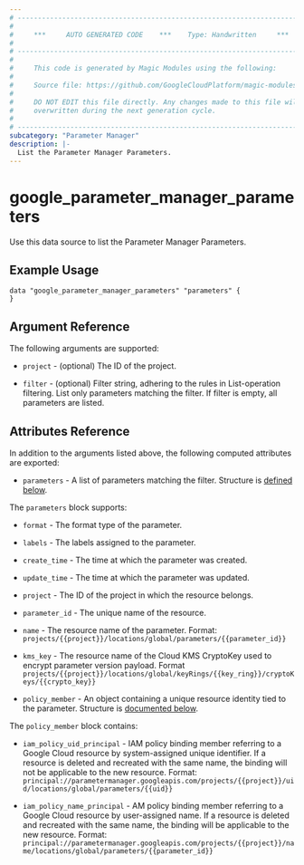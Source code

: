 ```yaml
---
# ----------------------------------------------------------------------------
#
#     ***     AUTO GENERATED CODE    ***    Type: Handwritten     ***
#
# ----------------------------------------------------------------------------
#
#     This code is generated by Magic Modules using the following:
#
#     Source file: https://github.com/GoogleCloudPlatform/magic-modules/tree/main/mmv1/third_party/terraform/website/docs/d/parameter_manager_parameters.html.markdown
#
#     DO NOT EDIT this file directly. Any changes made to this file will be
#     overwritten during the next generation cycle.
#
# ----------------------------------------------------------------------------
subcategory: "Parameter Manager"
description: |-
  List the Parameter Manager Parameters.
---
```


# google_parameter_manager_parameters

Use this data source to list the Parameter Manager Parameters.

## Example Usage 

```hcl
data "google_parameter_manager_parameters" "parameters" {
}
```

## Argument Reference

The following arguments are supported:

* `project` - (optional) The ID of the project.

* `filter` - (optional) Filter string, adhering to the rules in List-operation filtering. List only parameters matching the filter. If filter is empty, all parameters are listed.

## Attributes Reference

In addition to the arguments listed above, the following computed attributes are
exported:

* `parameters` - A list of parameters matching the filter. Structure is [defined below](#nested_parameters).

<a name="nested_parameters"></a>The `parameters` block supports:

* `format` - The format type of the parameter.

* `labels` - The labels assigned to the parameter.

* `create_time` - The time at which the parameter was created.

* `update_time` - The time at which the parameter was updated.

* `project` - The ID of the project in which the resource belongs.

* `parameter_id` - The unique name of the resource.

* `name` - The resource name of the parameter. Format: `projects/{{project}}/locations/global/parameters/{{parameter_id}}`

* `kms_key` - The resource name of the Cloud KMS CryptoKey used to encrypt parameter version payload. Format `projects/{{project}}/locations/global/keyRings/{{key_ring}}/cryptoKeys/{{crypto_key}}`

* `policy_member` - An object containing a unique resource identity tied to the parameter. Structure is [documented below](#nested_policy_member).

<a name="nested_policy_member"></a>The `policy_member` block contains:

* `iam_policy_uid_principal` - IAM policy binding member referring to a Google Cloud resource by system-assigned unique identifier.
If a resource is deleted and recreated with the same name, the binding will not be applicable to the
new resource. Format:
`principal://parametermanager.googleapis.com/projects/{{project}}/uid/locations/global/parameters/{{uid}}`

* `iam_policy_name_principal` - AM policy binding member referring to a Google Cloud resource by user-assigned name. If a resource is deleted and recreated with the same name, the binding will be applicable to the
new resource. Format:
`principal://parametermanager.googleapis.com/projects/{{project}}/name/locations/global/parameters/{{parameter_id}}`